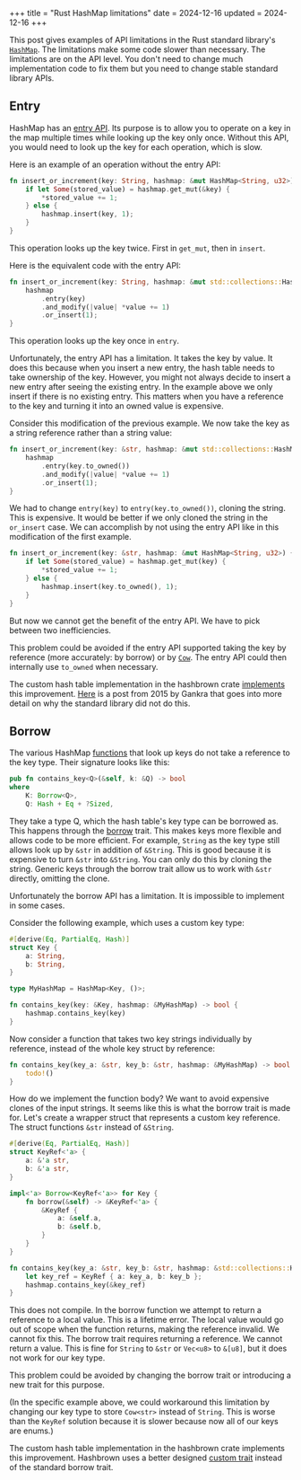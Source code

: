 +++
title = "Rust HashMap limitations"
date = 2024-12-16
updated = 2024-12-16
+++

This post gives examples of API limitations in the Rust standard library's [`HashMap`](https://doc.rust-lang.org/std/collections/struct.HashMap.html). The limitations make some code slower than necessary. The limitations are on the API level. You don't need to change much implementation code to fix them but you need to change stable standard library APIs.

## Entry

HashMap has an [entry API](https://doc.rust-lang.org/std/collections/struct.HashMap.html#method.entry). Its purpose is to allow you to operate on a key in the map multiple times while looking up the key only once. Without this API, you would need to look up the key for each operation, which is slow.

Here is an example of an operation without the entry API:

```rust
fn insert_or_increment(key: String, hashmap: &mut HashMap<String, u32>) {
    if let Some(stored_value) = hashmap.get_mut(&key) {
        *stored_value += 1;
    } else {
        hashmap.insert(key, 1);
    }
}
```

This operation looks up the key twice. First in `get_mut`, then in `insert`.

Here is the equivalent code with the entry API:

```rust
fn insert_or_increment(key: String, hashmap: &mut std::collections::HashMap<String, u32>) {
    hashmap
        .entry(key)
        .and_modify(|value| *value += 1)
        .or_insert(1);
}
```

This operation looks up the key once in `entry`.

Unfortunately, the entry API has a limitation. It takes the key by value. It does this because when you insert a new entry, the hash table needs to take ownership of the key. However, you might not always decide to insert a new entry after seeing the existing entry. In the example above we only insert if there is no existing entry. This matters when you have a reference to the key and turning it into an owned value is expensive.

Consider this modification of the previous example. We now take the key as a string reference rather than a string value:

```rust
fn insert_or_increment(key: &str, hashmap: &mut std::collections::HashMap<String, u32>) {
    hashmap
        .entry(key.to_owned())
        .and_modify(|value| *value += 1)
        .or_insert(1);
}
```

We had to change `entry(key)` to `entry(key.to_owned())`, cloning the string. This is expensive. It would be better if we only cloned the string in the `or_insert` case. We can accomplish by not using the entry API like in this modification of the first example.


```rust
fn insert_or_increment(key: &str, hashmap: &mut HashMap<String, u32>) {
    if let Some(stored_value) = hashmap.get_mut(key) {
        *stored_value += 1;
    } else {
        hashmap.insert(key.to_owned(), 1);
    }
}
```

But now we cannot get the benefit of the entry API. We have to pick between two inefficiencies.

This problem could be avoided if the entry API supported taking the key by reference (more accurately: by borrow) or by [`Cow`](https://doc.rust-lang.org/std/borrow/enum.Cow.html). The entry API could then internally use `to_owned` when necessary.

The custom hash table implementation in the hashbrown crate [implements](https://docs.rs/hashbrown/latest/hashbrown/struct.HashMap.html#method.entry_ref) this improvement. [Here](https://internals.rust-lang.org/t/head-desking-on-entry-api-4-0/2156) is a post from 2015 by Gankra that goes into more detail on why the standard library did not do this.

## Borrow

The various HashMap [functions](https://doc.rust-lang.org/std/collections/struct.HashMap.html#method.contains_key) that look up keys do not take a reference to the key type. Their signature looks like this:


```rust
pub fn contains_key<Q>(&self, k: &Q) -> bool
where
    K: Borrow<Q>,
    Q: Hash + Eq + ?Sized,
```

They take a type Q, which the hash table's key type can be borrowed as. This happens through the [borrow](https://doc.rust-lang.org/std/borrow/trait.Borrow.html) trait. This makes keys more flexible and allows code to be more efficient. For example, `String` as the key type still allows look up by `&str` in addition of `&String`. This is good because it is expensive to turn `&str` into `&String`. You can only do this by cloning the string. Generic keys through the borrow trait allow us to work with `&str` directly, omitting the clone.

Unfortunately the borrow API has a limitation. It is impossible to implement in some cases.

Consider the following example, which uses a custom key type:

```rust
#[derive(Eq, PartialEq, Hash)]
struct Key {
    a: String,
    b: String,
}

type MyHashMap = HashMap<Key, ()>;

fn contains_key(key: &Key, hashmap: &MyHashMap) -> bool {
    hashmap.contains_key(key)
}
```

Now consider a function that takes two key strings individually by reference, instead of the whole key struct by reference:

```rust
fn contains_key(key_a: &str, key_b: &str, hashmap: &MyHashMap) -> bool {
    todo!()
}
```

How do we implement the function body? We want to avoid expensive clones of the input strings. It seems like this is what the borrow trait is made for. Let's create a wrapper struct that represents a custom key reference. The struct functions `&str` instead of `&String`.

```rust
#[derive(Eq, PartialEq, Hash)]
struct KeyRef<'a> {
    a: &'a str,
    b: &'a str,
}

impl<'a> Borrow<KeyRef<'a>> for Key {
    fn borrow(&self) -> &KeyRef<'a> {
        &KeyRef {
            a: &self.a,
            b: &self.b,
        }
    }
}

fn contains_key(key_a: &str, key_b: &str, hashmap: &std::collections::HashMap<Key, ()>) -> bool {
    let key_ref = KeyRef { a: key_a, b: key_b };
    hashmap.contains_key(&key_ref)
}
```

This does not compile. In the borrow function we attempt to return a reference to a local value. This is a lifetime error. The local value would go out of scope when the function returns, making the reference invalid. We cannot fix this. The borrow trait requires returning a reference. We cannot return a value. This is fine for `String` to `&str` or `Vec<u8>` to `&[u8]`, but it does not work for our key type.

This problem could be avoided by changing the borrow trait or introducing a new trait for this purpose.

(In the specific example above, we could workaround this limitation by changing our key type to store `Cow<str>` instead of `String`. This is worse than the `KeyRef` solution because it is slower because now all of our keys are enums.)

The custom hash table implementation in the hashbrown crate implements this improvement. Hashbrown uses a better designed [custom trait](https://docs.rs/hashbrown/0.15.2/hashbrown/trait.Equivalent.html) instead of the standard borrow trait.
